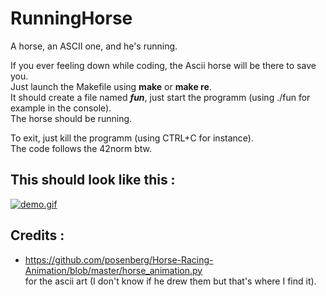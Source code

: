 # RunningHorse
A horse, an ASCII one, and he's running.

If you ever feeling down while coding, the Ascii horse will be there to save you.<br>
Just launch the Makefile using **make** or **make re**.<br>
It should create a file named ***fun***, just start the programm (using ./fun for example in the console).<br>
The horse should be running.<br>

To exit, just kill the programm (using CTRL+C for instance).<br>
The code follows the 42norm btw.

## This should look like this :
[![demo.gif](https://github.com/Rockmard/RunningHorse/blob/main/ascii/demo.gif?raw=true)](https://www.youtube.com/watch?v=u5Ho1trvlro&pp=ygULcGV0aXQgcG9uZXk%3D)

## Credits :
- https://github.com/posenberg/Horse-Racing-Animation/blob/master/horse_animation.py<br>
for the ascii art (I don't know if he drew them but that's where I find it).
